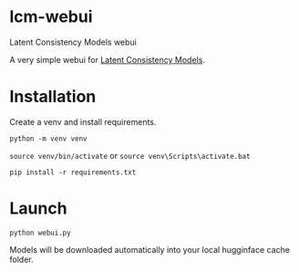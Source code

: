 # lcm-webui
Latent Consistency Models webui

A very simple webui for [Latent Consistency Models](https://github.com/luosiallen/latent-consistency-model).

# Installation

Create a venv and install requirements.

`python -m venv venv`

`source venv/bin/activate` or `source venv\Scripts\activate.bat`

`pip install -r requirements.txt`

# Launch

`python webui.py`

Models will be downloaded automatically into your local hugginface cache folder.
